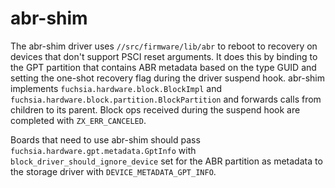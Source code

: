 abr-shim
========

The abr-shim driver uses `//src/firmware/lib/abr` to reboot to recovery on
devices that don't support PSCI reset arguments. It does this by binding to the
GPT partition that contains ABR metadata based on the type GUID and setting the
one-shot recovery flag during the driver suspend hook. abr-shim implements
`fuchsia.hardware.block.BlockImpl` and
`fuchsia.hardware.block.partition.BlockPartition` and
forwards calls from children to its parent. Block ops received during the
suspend hook are completed with `ZX_ERR_CANCELED`.

Boards that need to use abr-shim should pass
`fuchsia.hardware.gpt.metadata.GptInfo` with `block_driver_should_ignore_device`
set for the ABR partition as metadata to the storage driver with
`DEVICE_METADATA_GPT_INFO`.
